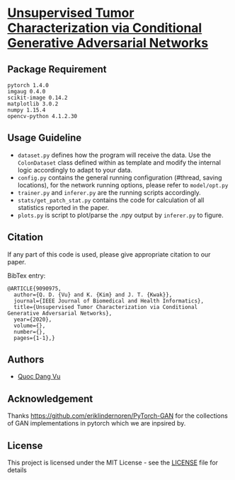 # [Unsupervised Tumor Characterization via Conditional Generative Adversarial Networks](https://ieeexplore.ieee.org/document/9090975)


## Package Requirement

```
pytorch 1.4.0
imgaug 0.4.0
scikit-image 0.14.2
matplotlib 3.0.2
numpy 1.15.4
opencv-python 4.1.2.30
```

## Usage Guideline

- `dataset.py` defines how the program will receive the data. Use the `ColonDataset` class defined within as template and modify the internal logic accordingly to adapt to your data.
- `config.py` contains the general running configuration (#thread, saving locations), for the network running options, please refer to `model/opt.py`
- `trainer.py` and `inferer.py` are the running scripts accordingly.
- `stats/get_patch_stat.py` contains the code for calculation of all statistics reported in the paper. 
- `plots.py` is script to plot/parse the .npy output by `inferer.py` to figure.

## Citation

If any part of this code is used, please give appropriate citation to our paper. <br />

BibTex entry: <br />
```
@ARTICLE{9090975,
  author={Q. D. {Vu} and K. {Kim} and J. T. {Kwak}},
  journal={IEEE Journal of Biomedical and Health Informatics}, 
  title={Unsupervised Tumor Characterization via Conditional Generative Adversarial Networks}, 
  year={2020},
  volume={},
  number={},
  pages={1-1},}
```

## Authors

* [Quoc Dang Vu](https://github.com/vqdang)

## Acknowledgement

Thanks https://github.com/eriklindernoren/PyTorch-GAN for the collections of GAN implementations in pytorch which we are inpsired by.

## License

This project is licensed under the MIT License - see the [LICENSE](LICENSE.md) file for details